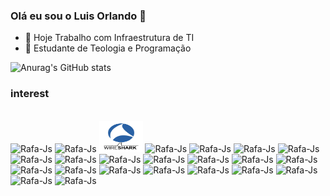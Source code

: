 ### Olá eu sou o Luis Orlando 👋

- 🔭 Hoje Trabalho com Infraestrutura de TI
- 🌱 Estudante de Teologia e Programação

 ![Anurag's GitHub stats](https://github-readme-stats.vercel.app/api?username=lopcarv&theme=aura&show_icons=true)



 
</div>
                                                                                                                                          
### interest
<div style="display: inline_block"><br>
<img alingn="center" alt="Rafa-Js" height="60" width="80"   src="https://cdn.jsdelivr.net/gh/devicons/devicon/icons/linux/linux-original.svg" />
<img alingn="center" alt="Rafa-Js" height="60" width="80"   src="https://pop.system76.com/icon-512.png" /> 
<img alingn="center" alt="Rafa-Js" height="50" width="70"   src="https://raw.githubusercontent.com/linuxserver/docker-templates/master/linuxserver.io/img/wireshark-icon.png" />
<img alingn="center" alt="Rafa-Js" height="60" width="80"   src="https://iconape.com/wp-content/files/hc/353261/png/353261.png" />
 
<img alingn="center" alt="Rafa-Js" height="60" width="80"   src="https://cdn.jsdelivr.net/gh/devicons/devicon/icons/mysql/mysql-original-wordmark.svg" />
<img alingn="center" alt="Rafa-Js" height="60" width="80"   src="https://www.al-fahad.biz/wp-content/uploads/2021/03/oracle.png" /> 
<img alingn="center" alt="Rafa-Js" height="60" width="80"   src="https://cdn.jsdelivr.net/gh/devicons/devicon/icons/html5/html5-original.svg" />  
<img alingn="center" alt="Rafa-Js" height="60" width="80"   src="https://cdn.jsdelivr.net/gh/devicons/devicon/icons/css3/css3-original-wordmark.svg" />  
<img alingn="center" alt="Rafa-Js" height="60" width="80"   src="https://cdn.jsdelivr.net/gh/devicons/devicon/icons/javascript/javascript-original.svg" /> 

 
 
 
<img alingn="center" alt="Rafa-Js" height="60" width="80"   src="https://cdn.jsdelivr.net/gh/devicons/devicon/icons/tomcat/tomcat-original.svg" />
<img alingn="center" alt="Rafa-Js" height="60" width="80"   src="https://cdn.jsdelivr.net/gh/devicons/devicon/icons/python/python-original.svg" />   
<img alingn="center" alt="Rafa-Js" height="60" width="80"   src="https://cdn.jsdelivr.net/gh/devicons/devicon/icons/docker/docker-original.svg" /> 
<img alingn="center" alt="Rafa-Js" height="60" width="80"   src="https://www.pngitem.com/pimgs/m/478-4782464_pfsense-square-logo-pfsense-logo-square-hd-png.png" />
<img alingn="center" alt="Rafa-Js" height="60" width="80"   src="https://smkn1panyabungan.sch.id/wp-content/uploads/2017/03/mikrotik-1900x990_c.jpg" />
<img alingn="center" alt="Rafa-Js" height="60" width="80"   src="https://img.icons8.com/color/2x/google-cloud-platform.png" />  
<img alingn="center" alt="Rafa-Js" height="60" width="80"   src="https://img.icons8.com/color/2x/vmware.png" /> 
<img alingn="center" alt="Rafa-Js" height="60" width="80"   src="https://img.icons8.com/color/512/amazon-web-services.png" />                                                                                                             
 
<img alingn="center" alt="Rafa-Js" height="60" width="80"   src="http://princetechsolutions.com/wp-content/uploads/2018/03/QlikSense.png" />
<img alingn="center" alt="Rafa-Js" height="60" width="80"   src="https://brandslogos.com/wp-content/uploads/thumbs/alfresco-logo-vector-1.svg" />
<img alingn="center" alt="Rafa-Js" height="60" width="80"   src="https://cdn.cdnlogo.com/logos/a/65/azure-active-directory.svg" />


<img alingn="center" alt="Rafa-Js" height="60" width="80"  src="https://tic.gal/wp-content/uploads/2017/11/PictoGlpi-1-300x300.png" />                   
<img alingn="center" alt="Rafa-Js" height="60" width="80"  src="https://guiadohost.files.wordpress.com/2022/05/logomarca-osticket-helpdesk.png" /> 
  
<img alingn="center" alt="Rafa-Js" height="60" width="80"   src="https://assets.zabbix.com/img/logo/zabbix_logo_313x82.png" />     

 


</div>
